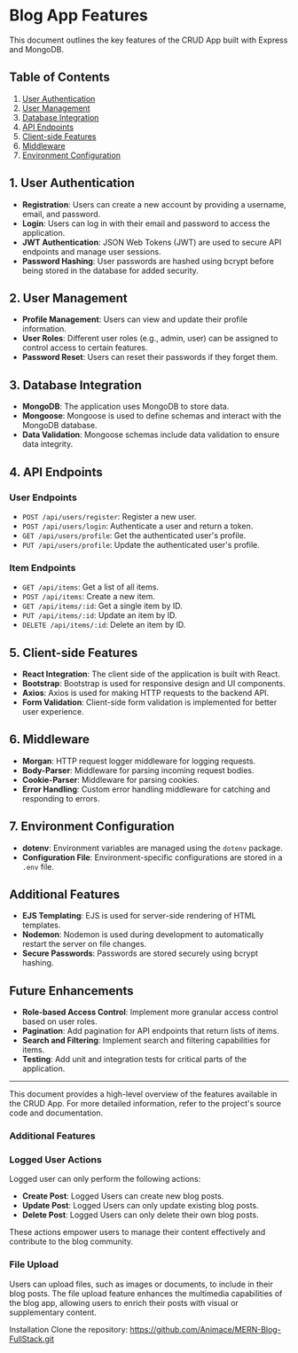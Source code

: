 # Blog App Features

This document outlines the key features of the CRUD App built with Express and MongoDB.

## Table of Contents

1. [User Authentication](#user-authentication)
2. [User Management](#user-management)
3. [Database Integration](#database-integration)
4. [API Endpoints](#api-endpoints)
5. [Client-side Features](#client-side-features)
6. [Middleware](#middleware)
7. [Environment Configuration](#environment-configuration)

## 1. User Authentication

- **Registration**: Users can create a new account by providing a username, email, and password.
- **Login**: Users can log in with their email and password to access the application.
- **JWT Authentication**: JSON Web Tokens (JWT) are used to secure API endpoints and manage user sessions.
- **Password Hashing**: User passwords are hashed using bcrypt before being stored in the database for added security.

## 2. User Management

- **Profile Management**: Users can view and update their profile information.
- **User Roles**: Different user roles (e.g., admin, user) can be assigned to control access to certain features.
- **Password Reset**: Users can reset their passwords if they forget them.

## 3. Database Integration

- **MongoDB**: The application uses MongoDB to store data.
- **Mongoose**: Mongoose is used to define schemas and interact with the MongoDB database.
- **Data Validation**: Mongoose schemas include data validation to ensure data integrity.

## 4. API Endpoints

### User Endpoints

- `POST /api/users/register`: Register a new user.
- `POST /api/users/login`: Authenticate a user and return a token.
- `GET /api/users/profile`: Get the authenticated user's profile.
- `PUT /api/users/profile`: Update the authenticated user's profile.

### Item Endpoints

- `GET /api/items`: Get a list of all items.
- `POST /api/items`: Create a new item.
- `GET /api/items/:id`: Get a single item by ID.
- `PUT /api/items/:id`: Update an item by ID.
- `DELETE /api/items/:id`: Delete an item by ID.

## 5. Client-side Features

- **React Integration**: The client side of the application is built with React.
- **Bootstrap**: Bootstrap is used for responsive design and UI components.
- **Axios**: Axios is used for making HTTP requests to the backend API.
- **Form Validation**: Client-side form validation is implemented for better user experience.

## 6. Middleware

- **Morgan**: HTTP request logger middleware for logging requests.
- **Body-Parser**: Middleware for parsing incoming request bodies.
- **Cookie-Parser**: Middleware for parsing cookies.
- **Error Handling**: Custom error handling middleware for catching and responding to errors.

## 7. Environment Configuration

- **dotenv**: Environment variables are managed using the `dotenv` package.
- **Configuration File**: Environment-specific configurations are stored in a `.env` file.

## Additional Features

- **EJS Templating**: EJS is used for server-side rendering of HTML templates.
- **Nodemon**: Nodemon is used during development to automatically restart the server on file changes.
- **Secure Passwords**: Passwords are stored securely using bcrypt hashing.

## Future Enhancements

- **Role-based Access Control**: Implement more granular access control based on user roles.
- **Pagination**: Add pagination for API endpoints that return lists of items.
- **Search and Filtering**: Implement search and filtering capabilities for items.
- **Testing**: Add unit and integration tests for critical parts of the application.

---

This document provides a high-level overview of the features available in the CRUD App. For more detailed information, refer to the project's source code and documentation.

### Additional Features

### Logged User Actions

Logged user can only perform the following actions:

- **Create Post**: Logged Users can create new blog posts.
- **Update Post**: Logged Users can only update existing blog posts.
- **Delete Post**: Logged Users can only delete their own blog posts.

These actions empower users to manage their content effectively and contribute to the blog community.

### File Upload

Users can upload files, such as images or documents, to include in their blog posts. The file upload feature enhances the multimedia capabilities of the blog app, allowing users to enrich their posts with visual or supplementary content.

Installation
Clone the repository:
https://github.com/Animace/MERN-Blog-FullStack.git




